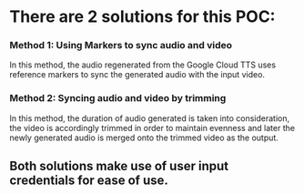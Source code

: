 # There are 2 solutions for this POC:

### Method 1: Using Markers to sync audio and video

In this method, the audio regenerated from the Google Cloud TTS uses reference markers to sync the generated audio with the input video.

### Method 2: Syncing audio and video by trimming

In this method, the duration of audio generated is taken into consideration, the video is accordingly trimmed in order to maintain evenness and later the newly generated audio is merged onto the trimmed video as the output.

## Both solutions make use of user input credentials for ease of use.
